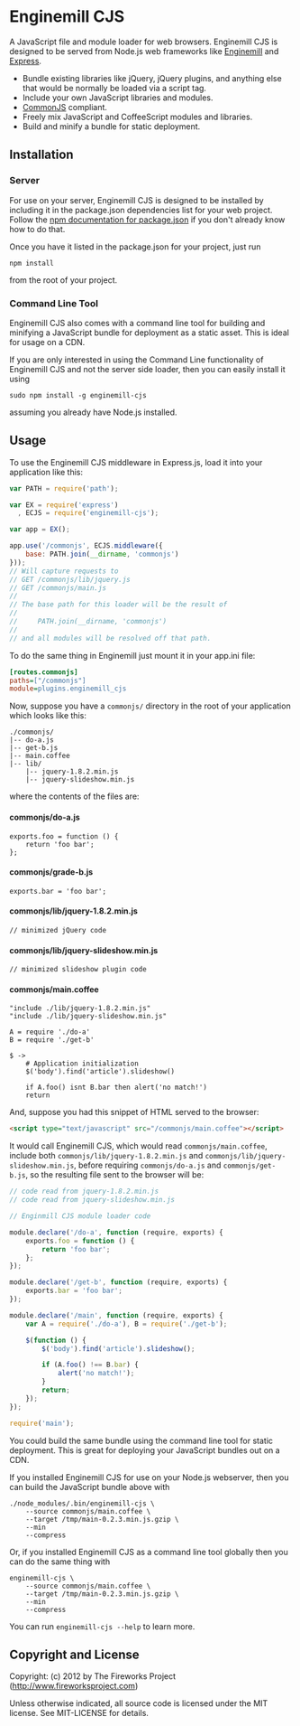# Enginemill CJS

A JavaScript file and module loader for web browsers.
Enginemill CJS is designed to be served from Node.js web frameworks like
[Enginemill](https://github.com/FireworksProject/enginemill) and
[Express](http://expressjs.com/).

* Bundle existing libraries like jQuery, jQuery plugins, and anything else that would be normally be loaded via a script tag.
* Include your own JavaScript libraries and modules.
* [CommonJS](http://en.wikipedia.org/wiki/CommonJS) compliant.
* Freely mix JavaScript and CoffeeScript modules and libraries.
* Build and minify a bundle for static deployment.

## Installation
### Server
For use on your server, Enginemill CJS is designed to be installed by including
it in the package.json dependencies list for your web project.
Follow the [npm documentation for package.json](https://npmjs.org/doc/json.html)
if you don't already know how to do that.

Once you have it listed in the package.json for your project, just run

    npm install

from the root of your project.

### Command Line Tool
Enginemill CJS also comes with a command line tool for building and minifying a
JavaScript bundle for deployment as a static asset. This is ideal for usage on
a CDN.

If you are only interested in using the Command Line functionality of Enginemill CJS
and not the server side loader, then you can easily install it using

    sudo npm install -g enginemill-cjs

assuming you already have Node.js installed.

## Usage

To use the Enginemill CJS middleware in Express.js,
load it into your application like this:
```JavaScript
var PATH = require('path');

var EX = require('express')
  , ECJS = require('enginemill-cjs');

var app = EX();

app.use('/commonjs', ECJS.middleware({
    base: PATH.join(__dirname, 'commonjs')
}));
// Will capture requests to
// GET /commonjs/lib/jquery.js
// GET /commonjs/main.js
//
// The base path for this loader will be the result of
//
//     PATH.join(__dirname, 'commonjs')
//
// and all modules will be resolved off that path.
```

To do the same thing in Enginemill just mount it in your app.ini file:
```ini
[routes.commonjs]
paths=["/commonjs"]
module=plugins.enginemill_cjs
```

Now, suppose you have a `commonjs/` directory in the root of your application which looks like this:

    ./commonjs/
    |-- do-a.js
    |-- get-b.js
    |-- main.coffee
    |-- lib/
        |-- jquery-1.8.2.min.js
        |-- jquery-slideshow.min.js

where the contents of the files are:

#### commonjs/do-a.js

    exports.foo = function () {
        return 'foo bar';
    };

#### commonjs/grade-b.js

    exports.bar = 'foo bar';

#### commonjs/lib/jquery-1.8.2.min.js

    // minimized jQuery code

#### commonjs/lib/jquery-slideshow.min.js

    // minimized slideshow plugin code

#### commonjs/main.coffee

    "include ./lib/jquery-1.8.2.min.js"
    "include ./lib/jquery-slideshow.min.js"

    A = require './do-a'
    B = require './get-b'

    $ ->
        # Application initialization
        $('body').find('article').slideshow()

        if A.foo() isnt B.bar then alert('no match!')
        return

And, suppose you had this snippet of HTML served to the browser:

```HTML
<script type="text/javascript" src="/commonjs/main.coffee"></script>

```

It would call Enginemill CJS, which would read `commonjs/main.coffee`, include
both `commonjs/lib/jquery-1.8.2.min.js` and `commonjs/lib/jquery-slideshow.min.js`,
before requiring `commonjs/do-a.js` and `commonjs/get-b.js`, so the resulting file
sent to the browser will be:

```JavaScript
// code read from jquery-1.8.2.min.js
// code read from jquery-slideshow.min.js

// Enginmill CJS module loader code

module.declare('/do-a', function (require, exports) {
    exports.foo = function () {
        return 'foo bar';
    };
});

module.declare('/get-b', function (require, exports) {
    exports.bar = 'foo bar';
});

module.declare('/main', function (require, exports) {
    var A = require('./do-a'), B = require('./get-b');

    $(function () {
        $('body').find('article').slideshow();

        if (A.foo() !== B.bar) {
            alert('no match!');
        }
        return;
    });
});

require('main');
```

You could build the same bundle using the command line tool for static deployment.
This is great for deploying your JavaScript bundles out on a CDN.

If you installed Enginemill CJS for use on your Node.js webserver, then you can
build the JavaScript bundle above with

    ./node_modules/.bin/enginemill-cjs \
        --source commonjs/main.coffee \
        --target /tmp/main-0.2.3.min.js.gzip \
        --min
        --compress

Or, if you installed Enginemill CJS as a command line tool globally then you
can do the same thing with

    enginemill-cjs \
        --source commonjs/main.coffee \
        --target /tmp/main-0.2.3.min.js.gzip \
        --min
        --compress

You can run `enginemill-cjs --help` to learn more.


Copyright and License
---------------------
Copyright: (c) 2012 by The Fireworks Project (http://www.fireworksproject.com)

Unless otherwise indicated, all source code is licensed under the MIT license. See MIT-LICENSE for details.
